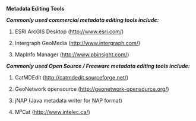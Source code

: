 **Metadata Editing Tools**

***Commonly used commercial metadata editing tools include:***

1.  ESRI ArcGIS Desktop (<u>http://www.esri.com/</u>)

2.  Intergraph GeoMedia (<u>http://www.intergraph.com/</u>)

3.  MapInfo Manager (<u>http://www.pbinsight.com/</u>)

***Commonly used Open Source / Freeware metadata editing tools include:***

1.  CatMDEdit (<u>http://catmdedit.sourceforge.net/</u>)

2.  GeoNetwork opensource (<u>http://geonetwork-opensource.org/</u>)

3.  jNAP (Java metadata writer for NAP format)

4.  M³Cat (<u>http://www.intelec.ca/</u>)
